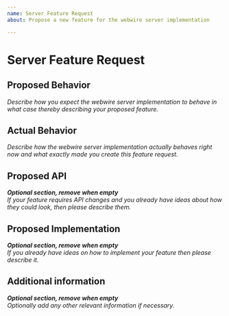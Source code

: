```yaml
---
name: Server Feature Request
about: Propose a new feature for the webwire server implementation

---
```


# Server Feature Request

## Proposed Behavior
_Describe how you expect the webwire server implementation to behave in what case thereby describing your proposed feature._

## Actual Behavior
_Describe how the webwire server implementation actually behaves right now
and what exactly made you create this feature request._

## Proposed API
_**Optional section, remove when empty**_<br>
_If your feature requires API changes and you already have ideas about how they could look,
then please describe them._

## Proposed Implementation
_**Optional section, remove when empty**_<br>
_If you already have ideas on how to implement your feature then please describe it._

## Additional information
_**Optional section, remove when empty**_<br>
_Optionally add any other relevant information if necessary._
